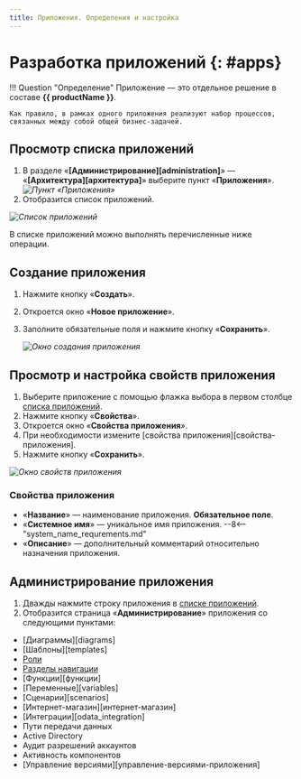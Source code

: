```yaml
---
title: Приложения. Определения и настройка
---
```


# Разработка приложений {: #apps}

!!! Question "Определение"
    Приложение — это отдельное решение в составе **{{ productName }}**.

    Как правило, в рамках одного приложения реализуют набор процессов, связанных между собой общей бизнес-задачей.

## Просмотр списка приложений

1. В разделе «**[Администрирование][administration]**» — «**[Архитектура][архитектура]**» выберите пункт «**Приложения**».
*![Пункт «Приложения»](administration_business_apps_button.png)*
2. Отобразится список приложений.

*![Список приложений](business_application_list.png)*

В списке приложений можно выполнять перечисленные ниже операции.

## Создание приложения

1. Нажмите кнопку «**Создать**».
2. Откроется окно «**Новое приложение**».
3. Заполните обязательные поля и нажмите кнопку «**Сохранить**».

    *![Окно создания приложения](bussiness_application_creation.png)*

## Просмотр и настройка свойств приложения

1. Выберите приложение с помощью флажка выбора в первом столбце [списка приложений](#просмотр-списка-приложений).
2. Нажмите кнопку «**Свойства**».
3. Откроется окно «**Свойства приложения**».
4. При необходимости измените [свойства приложения][свойства-приложения].
5. Нажмите кнопку «**Сохранить**».

*![Окно свойств приложения](business_application_properties.png)*

### Свойства приложения

* «**Название**» — наименование приложения. **Обязательное поле**.
* «**Системное имя**» — уникальное имя приложения.
--8<-- "system_name_requrements.md"
* «**Описание**» — дополнительный комментарий относительно назначения приложения.

## Администрирование приложения

1. Дважды нажмите строку приложения в [списке приложений](#просмотр-списка-приложений).
2. Отобразится страница «**Администрирование**» приложения со следующими пунктами:

* [Диаграммы][diagrams]
* [Шаблоны][templates]
* [Роли](roles_in_application.md)
* [Разделы навигации](navigation_sections_setup.md)
* [Функции][функции]
* [Переменные][variables]
* [Сценарии][scenarios]
* [Интернет-магазин][интернет-магазин]
* [Интеграции][odata_integration]
* Пути передачи данных
* Active Directory
* Аудит разрешений аккаунтов
* Активность компонентов
* [Управление версиями][управление-версиями-приложения]
